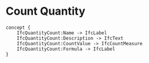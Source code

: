 Count Quantity
==============



```
concept {
    IfcQuantityCount:Name -> IfcLabel
    IfcQuantityCount:Description -> IfcText
    IfcQuantityCount:CountValue -> IfcCountMeasure
    IfcQuantityCount:Formula -> IfcLabel
}
```
